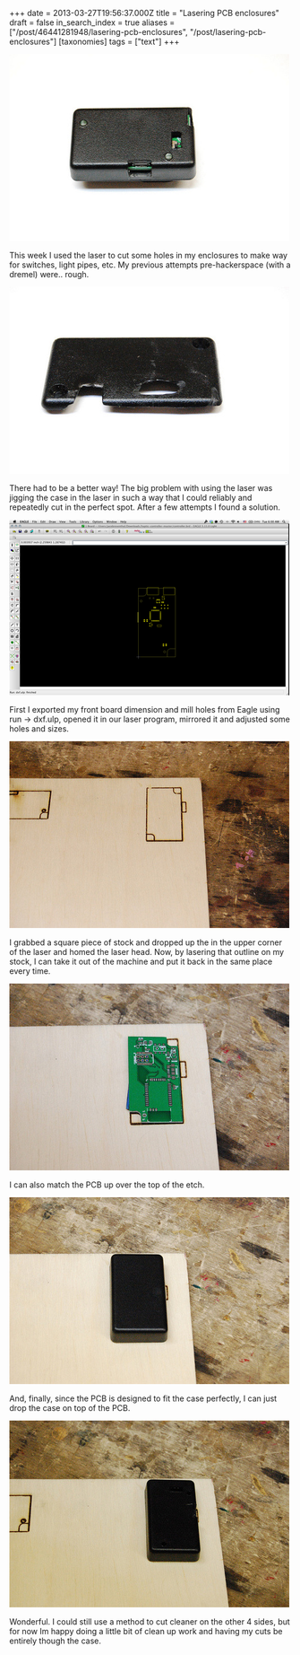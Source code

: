 +++
date = 2013-03-27T19:56:37.000Z
title = "Lasering PCB enclosures"
draft = false
in_search_index = true
aliases = ["/post/46441281948/lasering-pcb-enclosures", "/post/lasering-pcb-enclosures"]
[taxonomies]
tags = ["text"]
+++

![image](/images/tumblr_inline_pk17wqRMIP1rp3p4d_540.jpg)

This week I used the laser to cut some holes in my enclosures to make way for switches, light pipes, etc. My previous attempts pre-hackerspace (with a dremel) were.. rough.

<!-- more --> 

![image](/images/tumblr_inline_pk17wqGy4k1rp3p4d_540.jpg)

There had to be a better way! The big problem with using the laser was jigging the case in the laser in such a way that I could reliably and repeatedly cut in the perfect spot. After a few attempts I found a solution.

![image](/images/tumblr_inline_pk17wq7SDX1rp3p4d_540.png)

First I exported my front board dimension and mill holes from Eagle using run -> dxf.ulp, opened it in our laser program, mirrored it and adjusted some holes and sizes.

![image](/images/tumblr_inline_pk17wrHN4u1rp3p4d_540.jpg)

I grabbed a square piece of stock and dropped up the in the upper corner of the laser and homed the laser head. Now, by lasering that outline on my stock, I can take it out of the machine and put it back in the same place every time.

![image](/images/tumblr_inline_pk17wr8WG41rp3p4d_540.jpg)

I can also match the PCB up over the top of the etch.

![image](/images/tumblr_inline_pk17wsUk3h1rp3p4d_540.jpg)

And, finally, since the PCB is designed to fit the case perfectly, I can just drop the case on top of the PCB.

![image](/images/tumblr_inline_pk17wsx6MI1rp3p4d_540.jpg)

Wonderful. I could still use a method to cut cleaner on the other 4 sides, but for now Im happy doing a little bit of clean up work and having my cuts be entirely though the case.
